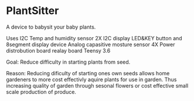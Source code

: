 # PlantSitter
A device to babysit your baby plants.


Uses
I2C Temp and humidity sensor 2X
I2C display
LED&KEY button and 8segment display device
Analog capasitive mosture sensor 4X
Power distrobution board 
realay board
Teensy 3.6

Goal: Reduce difficulty in starting plants from seed.

Reason: Reducing dificulty of starting ones own seeds allows home gardeners to more cost effectivly 
aquire plants for use in garden. Thus increasing quality of garden through sesonal flowers or 
cost effective small scale production of produce.
